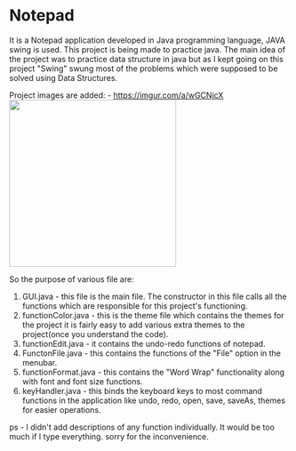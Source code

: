 # Notepad
It is a Notepad application developed in Java programming language, JAVA swing is used.
This project is being made to practice java. The main idea of the project was to practice data structure in java but as I kept going on this project "Swing" swung most of the problems which were supposed to be solved using Data Structures.

Project images are added: - https://imgur.com/a/wGCNjcX
<img src="https://imgflip.com/gif/4x4wt9" width="300">

So the purpose of various file are:
1. GUI.java - this file is the main file. The constructor in this file calls all the functions which are responsible for this project's functioning. 
2. functionColor.java - this is the theme file which contains the themes for the project it is fairly easy to add various extra themes to the project(once you understand the code).
3. functionEdit.java - it contains the undo-redo functions of notepad.
4. FunctonFile.java - this contains the functions of the "File" option in the menubar.
5. functionFormat.java - this contains the "Word Wrap" functionality along with font and font size functions.
6. keyHandler.java - this binds the keyboard keys to most command functions in the application like undo, redo, open, save, saveAs, themes for easier operations.

ps - I didn't add descriptions of any function individually. It would be too much if I type everything. sorry for the inconvenience.
